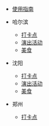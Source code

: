 
* [使用指南](./docs/how-to-use-docsify.md)
  
* 哈尔滨

  * [打卡点](./docs/a-1哈尔滨打卡点汇总（含临时）.md)
  * [演出活动](./docs/a-2哈尔滨演出活动汇总（含时间）.md)
  * [美食](./docs/a-3哈尔滨美食汇总.md)

* 沈阳

  * [打卡点](./docs/b-1沈阳打卡点汇总（含临时）.md)
  * [演出活动](./docs/b-2沈阳演出活动汇总（含时间）.md)
  * [美食](./docs/b-3沈阳美食汇总.md)

* 郑州

  * [打卡点](./docs/c-1郑州打卡点汇总（含临时）.md)
  
  

